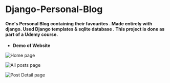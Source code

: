 # Django-Personal-Blog
#### One's Personal Blog containing their favourites . Made entirely with django. Used Django templates & sqlite database . This project is done as part of a Udemy course.

- **Demo of Website** 

![Home page](https://user-images.githubusercontent.com/37329347/138058296-d2613b75-a36e-41a7-a9c6-e3c47b34eb93.png)

![All posts page](https://user-images.githubusercontent.com/37329347/138058153-7a79fc59-792c-44a1-9e8e-0428a5284fff.png)

![Post Detail page](https://user-images.githubusercontent.com/37329347/138058983-0ea117e9-4954-45f4-b7e6-fa5b11d885d3.png)



